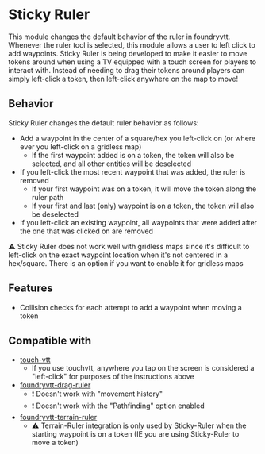 # Sticky Ruler
This module changes the default behavior of the ruler in foundryvtt. Whenever the ruler tool is selected, this module allows a user to left click to add waypoints. Sticky Ruler is being developed to make it easier to move tokens around when using a TV equipped with a touch screen for players to interact with. Instead of needing to drag their tokens around players can simply left-click a token, then left-click anywhere on the map to move!

## Behavior
Sticky Ruler changes the default ruler behavior as follows:
- Add a waypoint in the center of a square/hex you left-click on (or where ever you left-click on a gridless map)
  - If the first waypoint added is on a token, the token will also be selected, and all other entities will be deselected
- If you left-click the most recent waypoint that was added, the ruler is removed
  - If your first waypoint was on a token, it will move the token along the ruler path
  - If your first and last (only) waypoint is on a token, the token will also be deselected
- If you left-click an existing waypoint, all waypoints that were added after the one that was clicked on are removed

⚠️ Sticky Ruler does not work well with gridless maps since it's difficult to left-click on the exact waypoint location when it's not centered in a hex/square. There is an option if you want to enable it for gridless maps

## Features
- Collision checks for each attempt to add a waypoint when moving a token

## Compatible with
- [touch-vtt](https://github.com/Oromis/touch-vtt)
  - If you use touchvtt, anywhere you tap on the screen is considered a "left-click" for purposes of the instructions above
- [foundryvtt-drag-ruler](https://github.com/manuelVo/foundryvtt-Drag-Ruler)
  - ❗ Doesn't work with "movement history"
  - ❗ Doesn't work with the "Pathfinding" option enabled
- [foundryvtt-terrain-ruler](https://github.com/manuelVo/foundryvtt-terrain-ruler)
  - ⚠️ Terrain-Ruler integration is only used by Sticky-Ruler when the starting waypoint is on a token (IE you are using Sticky-Ruler to move a token)
